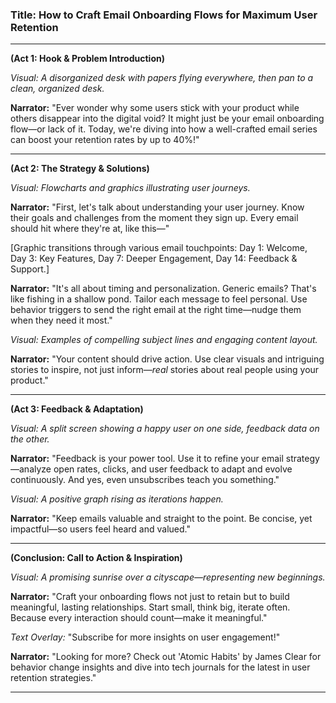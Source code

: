 
### Title: How to Craft Email Onboarding Flows for Maximum User Retention

---

**(Act 1: Hook & Problem Introduction)**

*Visual: A disorganized desk with papers flying everywhere, then pan to a clean, organized desk.*

**Narrator:** "Ever wonder why some users stick with your product while others disappear into the digital void? It might just be your email onboarding flow—or lack of it. Today, we're diving into how a well-crafted email series can boost your retention rates by up to 40%!"

---

**(Act 2: The Strategy & Solutions)**

*Visual: Flowcharts and graphics illustrating user journeys.*

**Narrator:** "First, let's talk about understanding your user journey. Know their goals and challenges from the moment they sign up. Every email should hit where they're at, like this—"

[Graphic transitions through various email touchpoints: Day 1: Welcome, Day 3: Key Features, Day 7: Deeper Engagement, Day 14: Feedback & Support.]

**Narrator:** "It's all about timing and personalization. Generic emails? That's like fishing in a shallow pond. Tailor each message to feel personal. Use behavior triggers to send the right email at the right time—nudge them when they need it most."

*Visual: Examples of compelling subject lines and engaging content layout.*

**Narrator:** "Your content should drive action. Use clear visuals and intriguing stories to inspire, not just inform—*real* stories about real people using your product."

---

**(Act 3: Feedback & Adaptation)**

*Visual: A split screen showing a happy user on one side, feedback data on the other.*

**Narrator:** "Feedback is your power tool. Use it to refine your email strategy—analyze open rates, clicks, and user feedback to adapt and evolve continuously. And yes, even unsubscribes teach you something."

*Visual: A positive graph rising as iterations happen.*

**Narrator:** "Keep emails valuable and straight to the point. Be concise, yet impactful—so users feel heard and valued."

---

**(Conclusion: Call to Action & Inspiration)**

*Visual: A promising sunrise over a cityscape—representing new beginnings.*

**Narrator:** "Craft your onboarding flows not just to retain but to build meaningful, lasting relationships. Start small, think big, iterate often. Because every interaction should count—make it meaningful."

*Text Overlay:* "Subscribe for more insights on user engagement!"

**Narrator:** "Looking for more? Check out 'Atomic Habits' by James Clear for behavior change insights and dive into tech journals for the latest in user retention strategies."

---